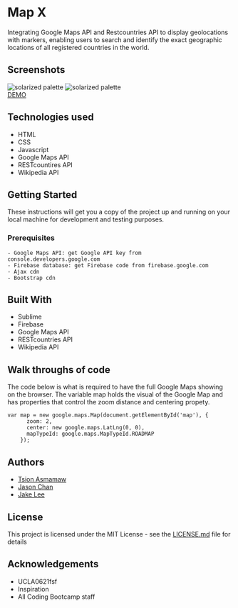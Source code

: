 # Map X

Integrating Google Maps API and Restcountries API to display geolocations with markers, enabling users to search and identify the exact geographic locations of all registered countries in the world.


## Screenshots
![solarized palette](https://github.com/leejhjake/markdown-test/raw/master/fullmap.jpg)
![solarized palette](https://github.com/leejhjake/markdown-test/raw/master/infobox.jpg)
<br>
[DEMO](https://serene-fjord-53739.herokuapp.com/ "Map X")

## Technologies used

  - HTML
  - CSS
  - Javascript
  - Google Maps API
  - RESTcountires API
  - Wikipedia API


## Getting Started

These instructions will get you a copy of the project up and running on your local machine for development and testing purposes.


### Prerequisites
```
- Google Maps API: get Google API key from console.developers.google.com
- Firebase database: get Firebase code from firebase.google.com
- Ajax cdn
- Bootstrap cdn
````


## Built With

  - Sublime
  - Firebase
  - Google Maps API
  - RESTcountries API
  - Wikipedia API


## Walk throughs of code

The code below is what is required to have the full Google Maps showing on the browser. The variable map holds the visual of the Google Map and has properties that control the zoom distance and centering propety. 
```
var map = new google.maps.Map(document.getElementById('map'), {
      zoom: 2,
      center: new google.maps.LatLng(0, 0),
      mapTypeId: google.maps.MapTypeId.ROADMAP
    });
```


## Authors

  - [Tsion Asmamaw](https://github.com/mimi6464)
  - [Jason Chan](https://github.com/JasonDeving)
  - [Jake Lee](https://github.com/leejhjake)

  
  

## License

This project is licensed under the MIT License - see the [LICENSE.md]() file for details


## Acknowledgements

  - UCLA0621fsf
  - Inspiration
  - All Coding Bootcamp staff










